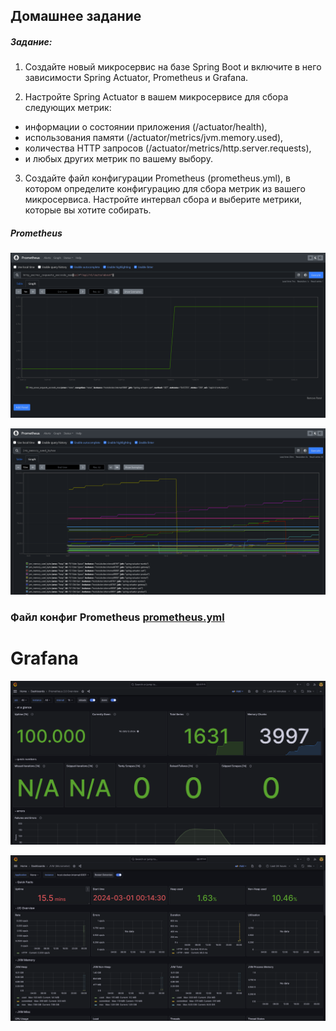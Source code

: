 ## Домашнее задание

##### Задание:

1. Создайте новый микросервис на базе Spring Boot и включите в него зависимости Spring Actuator, Prometheus и Grafana.

2. Настройте Spring Actuator в вашем микросервисе для сбора следующих метрик: 
- информации о состоянии приложения (/actuator/health), 
- использования памяти (/actuator/metrics/jvm.memory.used), 
- количества HTTP запросов (/actuator/metrics/http.server.requests), 
- и любых других метрик по вашему выбору.

3. Создайте файл конфигурации Prometheus (prometheus.yml), 
	в котором определите конфигурацию для сбора метрик из вашего микросервиса. 
	Настройте интервал сбора и выберите метрики, которые вы хотите собирать.

##### Prometheus
![prom1](https://github.com/iAzamat/JavaSpring/blob/Homework11/homework9/img/prometheus_1.png)

![prom2](https://github.com/iAzamat/JavaSpring/blob/Homework11/homework9/img/prometheus_2.png)

### Файл конфиг Prometheus [prometheus.yml](https://github.com/iAzamat/JavaSpring/blob/Homework11/homework9/Docker/prometheus/prometheus.yml)

# Grafana
![graf1](https://github.com/iAzamat/JavaSpring/blob/Homework11/homework9/img/grafana_1.png)

![graf2](https://github.com/iAzamat/JavaSpring/blob/Homework11/homework9/img/grafana_2.png)